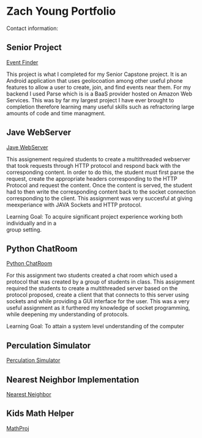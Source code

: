 
# Zach Young Portfolio
Contact information:

## Senior Project
[Event Finder](https://github.com/zach244/SeniorProjectUpdated)

This project is what I completed for my Senior Capstone project. It is an Android application that uses geolocoation among other useful phone features to allow a user to create, join, and find events near them. For my backend I used Parse which is is a BaaS provider hosted on Amazon Web Services. This was by far my largest project I have ever brought to completion therefore learning many useful skills such as refractoring large amounts of code and time managment. 

## Jave WebServer
[Jave WebServer](https://github.com/zach244/webserver)

This assignement required students to create a multithreaded webserver that took requests through HTTP protocol and respond back with the corresponding content. In order to do this, the student must first parse the request, create the appropriate headers corresponding to the HTTP Protocol and request the content. Once the content is served, the student had to then write the corresponding content back to the socket connection corresponding to the client. This assignment was very succesful at giving meexperiance with JAVA Sockets and HTTP protocol. 

Learning Goal: To	acquire	significant	project	experience	working	both	individually	and	in	a	
group	setting.


## Python ChatRoom
[Python ChatRoom](https://github.com/zach244/Python-ChatRoom)

For this assignment two students created a chat room which used a protocol that was created by a group of students in class. This assignment required the students to create a multithreaded server based on the protocol proposed, create a client that that connects to this server using sockets and while providing a GUI interface for the user. This was a very useful assignment as it furthered my knowledge of socket programming, while deepening my understanding of protocols.

Learning Goal: To	attain	a	system	level	understanding	of	the	computer

## Perculation Simulator
[Perculation Simulator](https://github.com/zach244/2420)

## Nearest Neighbor Implementation
[Nearest Neighbor](https://github.com/zach244/Assignment-5)

## Kids Math Helper
[MathProj](https://github.com/zach244/MathProj)


